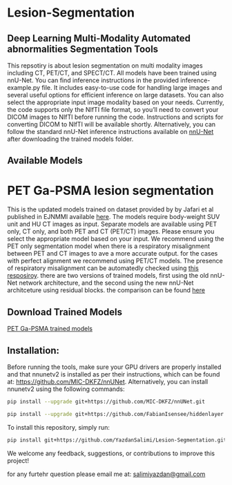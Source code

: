 # Lesion-Segmentation
## Deep Learning Multi-Modality Automated abnormalities Segmentation Tools
This repsotiry is about lesion segmentation on multi modality images including CT, PET/CT, and SPECT/CT. 
All models have been trained using nnU-Net. You can find inference instructions in the provided inference-example.py file. It includes easy-to-use code for handling large images and several useful options for efficient inference on large datasets. You can also select the appropriate input image modality based on your needs. 
Currently, the code supports only the NIfTI file format, so you’ll need to convert your DICOM images to NIfTI before running the code. Instructions and scripts for converting DICOM to NIfTI will be available shortly. Alternatively, you can follow the standard nnU-Net inference instructions available on [nnU-Net](https://github.com/MIC-DKFZ/nnUNet) after downloading the trained models folder.
## Available Models

# PET Ga-PSMA lesion segmentation
This is the updated models trained on dataset provided by by Jafari et al published in EJNMMI available [here](https://link.springer.com/article/10.1007/s00259-023-06555-z).
The models require body-weight SUV unit and HU CT images as input. Separate models are available using PET only, CT only, and both PET and CT (PET/CT) images. Please ensure you select the appropriate model based on your input. We recommend using the PET only segmentation model when there is a respiratory misalignment between PET and CT images to ave a more accurate output. for the cases with perfect alignment we recommend using PET/CT models. The presence of respiratory misalignment can be automatedly checked using [this resposiroy](https://github.com/YazdanSalimi/PETCT-RMA-Detection). 
there are two versions of trained models, first using the old nnU-Net network architecture, and the second using the new nnU-Net architceture using residual blocks. the comparison can be found [here](https://github.com/MIC-DKFZ/nnUNet/blob/43349fa5f0680e8109a78dca7215c19e258c9dd7/documentation/resenc_presets.md?plain=1#L80)
## Download Trained Models
[PET Ga-PSMA trained models](https://drive.google.com/drive/folders/1EFz33EvWTQVrexA_OkHhU0AP_aTL3_bK?usp=drive_link)


## Installation:
Before running the tools, make sure your GPU drivers are properly installed and that nnunetv2 is installed as per their instructions, which can be found at: https://github.com/MIC-DKFZ/nnUNet.
Alternatively, you can install nnunetv2 using the following commands:
```bash
pip install --upgrade git+https://github.com/MIC-DKFZ/nnUNet.git

pip install --upgrade git+https://github.com/FabianIsensee/hiddenlayer.git
```
To install this repository, simply run:
```bash
pip install git+https://github.com/YazdanSalimi/Lesion-Segmentation.git
```
We welcome any feedback, suggestions, or contributions to improve this project!

for any furtehr question please email me at: [salimiyazdan@gmail.com](mailto:salimiyazdan@gmail.com)

